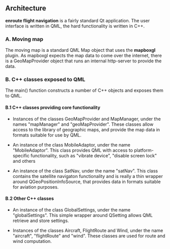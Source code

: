 ## Architecture

**enroute flight navigation** is a fairly standard Qt application. The user interface is written in QML, the hard functionality is written in C++. 

### A. Moving map

The moving map is a standard QML Map object that uses the **mapboxgl** plugin. As mapboxgl expects the map data to come over the internet, there is a GeoMapProvider object that runs an internal http-server to provide the data.

### B. C++ classes exposed to QML

The main() function constructs a number of C++ objects and exposes them to QML.

#### B.1 C++ classes providing core functionality

- Instances of the classes GeoMapProvider and MapManager, under the names "mapManager" and "geoMapProvider". These classes allow access to the library of geographic maps, and provide the map data in formats suitable for use by QML.

- An instance of the class MobileAdaptor, under the name "MobileAdaptor". This class provides QML with access to platform-specific functionality, such as "vibrate device", "disable screen lock" and others

- An instance of the class SatNav, under the name "satNav". This class contains the satellite navigaton functionality and is really a thin wrapper around QGeoPositionInfoSource, that provides data in formats suitable for aviation purposes.

#### B.2 Other C++ classes

- An instance of the class GlobalSettings, under the name "globalSettings". This simple wrapper around QSetting allows QML retrieve and store settings.

- Instances of the classes Aircraft, FlightRoute and Wind, under the name "aircraft", "flightRoute" and "wind". These classes are used for route and wind computation.






